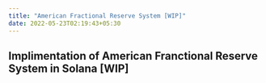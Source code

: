 ```yaml
---
title: "American Fractional Reserve System [WIP]"
date: 2022-05-23T02:19:43+05:30
---
```


##  Implimentation of American Franctional Reserve System in Solana [WIP]

